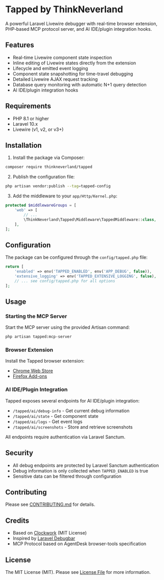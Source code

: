 # Tapped by ThinkNeverland

A powerful Laravel Livewire debugger with real-time browser extension, PHP-based MCP protocol server, and AI IDE/plugin integration hooks.

## Features

- Real-time Livewire component state inspection
- Inline editing of Livewire states directly from the extension
- Lifecycle and emitted event logging
- Component state snapshotting for time-travel debugging
- Detailed Livewire AJAX request tracking
- Database query monitoring with automatic N+1 query detection
- AI IDE/plugin integration hooks

## Requirements

- PHP 8.1 or higher
- Laravel 10.x
- Livewire (v1, v2, or v3+)

## Installation

1. Install the package via Composer:

```bash
composer require thinkneverland/tapped
```

2. Publish the configuration file:

```bash
php artisan vendor:publish --tag=tapped-config
```

3. Add the middleware to your `app/Http/Kernel.php`:

```php
protected $middlewareGroups = [
    'web' => [
        // ...
        \ThinkNeverland\Tapped\Middleware\TappedMiddleware::class,
    ],
];
```

## Configuration

The package can be configured through the `config/tapped.php` file:

```php
return [
    'enabled' => env('TAPPED_ENABLED', env('APP_DEBUG', false)),
    'extensive_logging' => env('TAPPED_EXTENSIVE_LOGGING', false),
    // ... see config/tapped.php for all options
];
```

## Usage

### Starting the MCP Server

Start the MCP server using the provided Artisan command:

```bash
php artisan tapped:mcp-server
```

### Browser Extension

Install the Tapped browser extension:

- [Chrome Web Store](https://chrome.google.com/webstore/detail/tapped)
- [Firefox Add-ons](https://addons.mozilla.org/en-US/firefox/addon/tapped)

### AI IDE/Plugin Integration

Tapped exposes several endpoints for AI IDE/plugin integration:

- `/tapped/ai/debug-info` - Get current debug information
- `/tapped/ai/state` - Get component state
- `/tapped/ai/logs` - Get event logs
- `/tapped/ai/screenshots` - Store and retrieve screenshots

All endpoints require authentication via Laravel Sanctum.

## Security

- All debug endpoints are protected by Laravel Sanctum authentication
- Debug information is only collected when `TAPPED_ENABLED` is true
- Sensitive data can be filtered through configuration

## Contributing

Please see [CONTRIBUTING.md](CONTRIBUTING.md) for details.

## Credits

- Based on [Clockwork](https://github.com/itsgoingd/clockwork) (MIT License)
- Inspired by [Laravel Debugbar](https://github.com/barryvdh/laravel-debugbar)
- MCP Protocol based on AgentDesk browser-tools specification

## License

The MIT License (MIT). Please see [License File](LICENSE) for more information.
